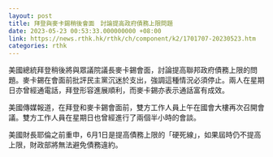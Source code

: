 ```yaml
---
layout: post
title: 拜登與麥卡錫稍後會面　討論提高政府債務上限問題
date: 2023-05-23 00:53:33.000000000 +08:00
link: https://news.rthk.hk/rthk/ch/component/k2/1701707-20230523.htm
categories: rthk
---
```


美國總統拜登稍後將與眾議院議長麥卡錫會面，討論提高聯邦政府債務上限的問題。麥卡錫在會面前批評民主黨沉迷於支出，強調這種情況必須停止。兩人在星期日亦曾經通電話，拜登形容進展順利，而麥卡錫亦表示通話富有成效。

美國傳媒報道，在拜登和麥卡錫會面前，雙方工作人員上午在國會大樓再次召開會議。雙方工作人員在星期日也曾經進行了兩個半小時的會談。

美國財長耶倫之前重申，6月1日是提高債務上限的「硬死線」，如果屆時仍不提高上限，財政部將無法避免債務違約。
